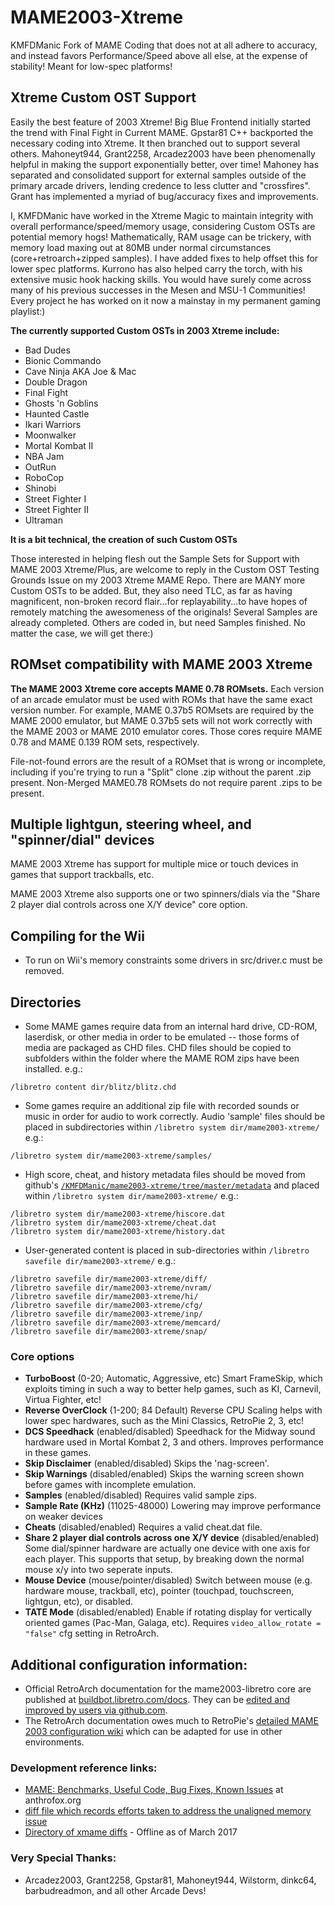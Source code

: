 # MAME2003-Xtreme
KMFDManic Fork of MAME Coding that does not at all adhere to accuracy, and instead favors Performance/Speed above all else, at the expense of stability!  Meant for low-spec platforms!

## Xtreme Custom OST Support
Easily the best feature of 2003 Xtreme!  Big Blue Frontend initially started the trend with Final Fight in Current MAME.  Gpstar81 C++ backported the necessary coding into Xtreme.  It then branched out to support several others.  Mahoneyt944, Grant2258, Arcadez2003 have been phenomenally helpful in making the support exponentially better, over time!  Mahoney has separated and consolidated support for external samples outside of the primary arcade drivers, lending credence to less clutter and "crossfires".  Grant has implemented a myriad of bug/accuracy fixes and improvements.  

I, KMFDManic have worked in the Xtreme Magic to maintain integrity with overall performance/speed/memory usage, considering Custom OSTs are potential memory hogs!  Mathematically, RAM usage can be trickery, with memory load maxing out at 80MB under normal circumstances (core+retroarch+zipped samples).  I have added fixes to help offset this for lower spec platforms.  Kurrono has also helped carry the torch, with his extensive music hook hacking skills.  You would have surely come across many of his previous successes in the Mesen and MSU-1 Communities!  Every project he has worked on it now a mainstay in my permanent gaming playlist:)

**The currently supported Custom OSTs in 2003 Xtreme include:**
- Bad Dudes
- Bionic Commando
- Cave Ninja AKA Joe & Mac
- Double Dragon
- Final Fight
- Ghosts 'n Goblins
- Haunted Castle
- Ikari Warriors
- Moonwalker
- Mortal Kombat II
- NBA Jam
- OutRun
- RoboCop
- Shinobi
- Street Fighter I
- Street Fighter II
- Ultraman

**It is a bit technical, the creation of such Custom OSTs**

Those interested in helping flesh out the Sample Sets for Support with MAME 2003 Xtreme/Plus, are welcome to reply in the Custom OST Testing Grounds Issue on my 2003 Xtreme MAME Repo.  There are MANY more Custom OSTs to be added.  But, they also need TLC, as far as having magnificent, non-broken record flair...for replayability...to have hopes of remotely matching the awesomeness of the originals!  Several Samples are already completed.  Others are coded in, but need Samples finished.  No matter the case, we will get there:)

## ROMset compatibility with MAME 2003 Xtreme
**The MAME 2003 Xtreme core accepts MAME 0.78 ROMsets.** Each version of an arcade emulator must be used with ROMs that have the same exact version number. For example, MAME 0.37b5 ROMsets are required by the MAME 2000 emulator, but MAME 0.37b5 sets will not work correctly with the MAME 2003 or MAME 2010 emulator cores. Those cores require MAME 0.78 and MAME 0.139 ROM sets, respectively.

File-not-found errors are the result of a ROMset that is wrong or incomplete, including if you're trying to run a "Split" clone .zip without the parent .zip present. Non-Merged MAME0.78 ROMsets do not require parent .zips to be present.

## Multiple lightgun, steering wheel, and "spinner/dial" devices
MAME 2003 Xtreme has support for multiple mice or touch devices in games that support trackballs, etc.

MAME 2003 Xtreme also supports one or two spinners/dials via the "Share 2 player dial controls across one X/Y device" core option.

## Compiling for the Wii
* To run on Wii's memory constraints some drivers in src/driver.c must be removed.

## Directories
* Some MAME games require data from an internal hard drive, CD-ROM, laserdisk, or other media in order to be emulated -- those forms of media are packaged as CHD files. CHD files should be copied to subfolders within the folder where the MAME ROM zips have been installed. e.g.:
```
/libretro content dir/blitz/blitz.chd
```
* Some games require an additional zip file with recorded sounds or music in order for audio to work correctly. Audio 'sample' files should be placed in subdirectories within `/libretro system dir/mame2003-xtreme/` e.g.:
```
/libretro system dir/mame2003-xtreme/samples/
```
* High score, cheat, and history metadata files should be moved from github's [`/KMFDManic/mame2003-xtreme/tree/master/metadata`](https://github.com/KMFDManic/mame2003-xtreme/tree/master/metadata) and placed within `/libretro system dir/mame2003-xtreme/` e.g.:
```
/libretro system dir/mame2003-xtreme/hiscore.dat
/libretro system dir/mame2003-xtreme/cheat.dat
/libretro system dir/mame2003-xtreme/history.dat
```
* User-generated content is placed in sub-directories within `/libretro savefile dir/mame2003-xtreme/` e.g.:
```
/libretro savefile dir/mame2003-xtreme/diff/
/libretro savefile dir/mame2003-xtreme/nvram/
/libretro savefile dir/mame2003-xtreme/hi/
/libretro savefile dir/mame2003-xtreme/cfg/
/libretro savefile dir/mame2003-xtreme/inp/
/libretro savefile dir/mame2003-xtreme/memcard/
/libretro savefile dir/mame2003-xtreme/snap/
```

### Core options
* **TurboBoost** (0-20; Automatic, Aggressive, etc)
  Smart FrameSkip, which exploits timing in such a way to better help games, such as KI, Carnevil, Virtua Fighter, etc!
* **Reverse OverClock** (1-200; 84 Default)
  Reverse CPU Scaling helps with lower spec hardwares, such as the Mini Classics, RetroPie 2, 3, etc!
* **DCS Speedhack** (enabled/disabled)
  Speedhack for the Midway sound hardware used in Mortal Kombat 2, 3 and others. Improves performance in these games.
* **Skip Disclaimer** (enabled/disabled)
  Skips the 'nag-screen'.
* **Skip Warnings** (disabled/enabled)
  Skips the warning screen shown before games with incomplete emulation.
* **Samples** (enabled/disabled)
  Requires valid sample zips.
* **Sample Rate (KHz)** (11025-48000)
  Lowering may improve performance on weaker devices
* **Cheats** (disabled/enabled)
  Requires a valid cheat.dat file.
* **Share 2 player dial controls across one X/Y device** (disabled/enabled)
  Some dial/spinner hardware are actually one device with one axis for each player. This supports that setup, by breaking down the normal mouse x/y into two seperate inputs.
* **Mouse Device** (mouse/pointer/disabled)
  Switch between mouse (e.g. hardware mouse, trackball, etc), pointer (touchpad, touchscreen, lightgun, etc), or disabled.
* **TATE Mode** (disabled/enabled)
  Enable if rotating display for vertically oriented games (Pac-Man, Galaga, etc). Requires `video_allow_rotate = "false"` cfg setting in RetroArch.

## Additional configuration information:
 * Official RetroArch documentation for the mame2003-libretro core are published at [buildbot.libretro.com/docs](https://buildbot.libretro.com/docs/). They can be [edited and improved by users via github.com](https://github.com/libretro/docs/blob/master/docs/library/mame2003.md).
 * The RetroArch documentation owes much to RetroPie's [detailed MAME 2003 configuration wiki](https://github.com/RetroPie/RetroPie-Setup/wiki/lr-mame2003) which can be adapted for use in other environments.
 
### Development reference links:
 * [MAME: Benchmarks, Useful Code, Bug Fixes, Known Issues](http://www.anthrofox.org/code/mame/index.html) at anthrofox.org
 * [diff file which records efforts taken to address the unaligned memory issue](https://code.oregonstate.edu/svn/dsp_bd/uclinux-dist/trunk/user/games/xmame/xmame-0.106/src/unix/contrib/patches/word-align-patch)
 * [Directory of xmame diffs](http://web.archive.org/web/20090718202532/http://www.filewatcher.com/b/ftp/ftp.zenez.com/pub/mame/xmame.0.0.html) - Offline as of March 2017

### Very Special Thanks:
 * Arcadez2003, Grant2258, Gpstar81, Mahoneyt944, Wilstorm, dinkc64, barbudreadmon, and all other Arcade Devs!
 
